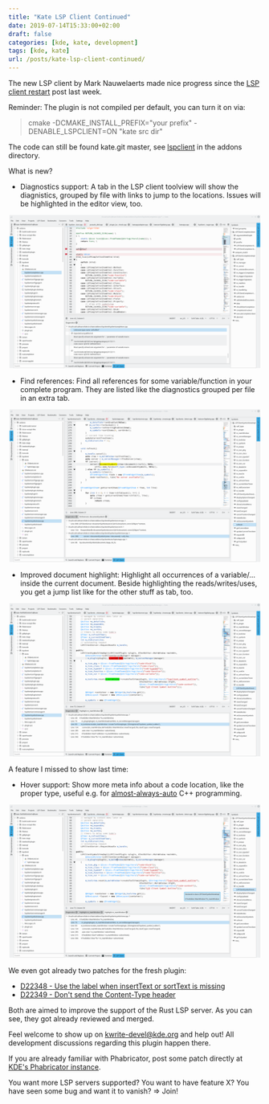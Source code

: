 ```yaml
---
title: "Kate LSP Client Continued"
date: 2019-07-14T15:33:00+02:00
draft: false
categories: [kde, kate, development]
tags: [kde, kate]
url: /posts/kate-lsp-client-continued/
---
```


The new LSP client by Mark Nauwelaerts made nice progress since the [LSP client restart](/posts/kate-lsp-client-restart/) post last week.

Reminder: The plugin is not compiled per default, you can turn it on via:

> cmake -DCMAKE_INSTALL_PREFIX="your prefix" -DENABLE_LSPCLIENT=ON "kate src dir"

The code can still be found kate.git master, see [lspclient](https://cgit.kde.org/kate.git/tree/addons/lspclient) in the addons directory.

What is new?

* Diagnostics support: A tab in the LSP client toolview will show the diagnistics, grouped by file with links to jump to the locations. Issues will be highlighted in the editor view, too.
<p align="center">
    <a href="images/kate-diagnostics.png" target="_blank"><img width=500 src="images/kate-diagnostics.png"></a>
</p>

* Find references: Find all references for some variable/function in your complete program. They are listed like the diagnostics grouped per file in an extra tab.
<p align="center">
    <a href="images/kate-find-references.png" target="_blank"><img width=500 src="images/kate-find-references.png"></a>
</p>

* Improved document highlight: Highlight all occurrences of a variable/... inside the current document. Beside highlighting the reads/writes/uses, you get a jump list like for the other stuff as tab, too.
<p align="center">
    <a href="images/kate-document-highlight.png" target="_blank"><img width=500 src="images/kate-document-highlight.png"></a>
</p>

A feature I missed to show last time:

* Hover support: Show more meta info about a code location, like the proper type, useful e.g. for [almost-always-auto](https://herbsutter.com/2013/08/12/gotw-94-solution-aaa-style-almost-always-auto/) C++ programming.
<p align="center">
    <a href="images/kate-hover.png" target="_blank"><img width=500 src="images/kate-hover.png"></a>
</p>

We even got already two patches for the fresh plugin:

* [D22348 - Use the label when insertText or sortText is missing](https://phabricator.kde.org/D22348)
* [D22349 - Don't send the Content-Type header](https://phabricator.kde.org/D22349)

Both are aimed to improve the support of the Rust LSP server.
As you can see, they got already reviewed and merged.

Feel welcome to show up on [kwrite-devel@kde.org](mailto:kwrite-devel@kde.org) and help out!
All development discussions regarding this plugin happen there.

If you are already familiar with Phabricator, post some patch directly at [KDE's Phabricator instance](https://phabricator.kde.org/differential/).

You want more LSP servers supported? You want to have feature X? You have seen some bug and want it to vanish? => Join!
